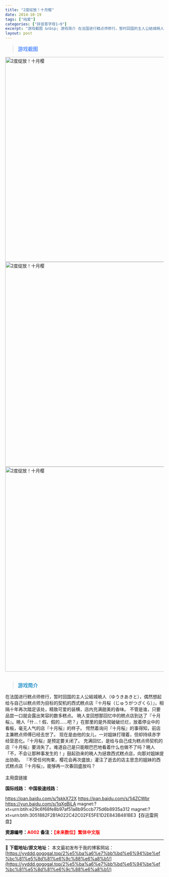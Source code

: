 ```yaml
---
title: "2度绽放！十月樱"
date: 2014-10-19
tags: ["纯爱"]
categories: ["拼音首字母1~9"]
excerpt: "游戏截图 &nbsp; 游戏简介 在法国进行糕点师修行，暂时回国的主人公結城暁人（ゆうきあきと），偶然想起给与自己以糕点师为目标的契机的西式糕点店『十月桜（じゅうがつざくら）』，相隔十年再次踏足该处，精致可爱的装横，店内充满甜美的香味。 不管是谁，只要品尝一口就会露出笑容的数多糕点。 暁人变回想那回&hellip;"
layout: post
---
```


<div>
<blockquote><b><span style="font-size: 12pt; color: #6699ff;">游戏截图</span></b></blockquote>
<div><img title="点击放大" src="https://yyddd.gogogal.top/wp-content/uploads/2025/04/20250402_67ecddc03a764.webp" alt="2度绽放！十月樱" width="650" /></div>
<div><img title="点击放大" src="https://yyddd.gogogal.top/wp-content/uploads/2025/04/20250402_67ecddc1efe00.webp" alt="2度绽放！十月樱" width="650" /></div>
<div><img title="点击放大" src="https://yyddd.gogogal.top/wp-content/uploads/2025/04/20250402_67ecddc36a526.webp" alt="2度绽放！十月樱" width="650" /></div>
&nbsp;
<blockquote><b><span style="font-size: 12pt; color: #3399cc;">游戏简介</span></b></blockquote>
<div>在法国进行糕点师修行，暂时回国的主人公結城暁人（ゆうきあきと），偶然想起给与自己以糕点师为目标的契机的西式糕点店『十月桜（じゅうがつざくら）』，相隔十年再次踏足该处，精致可爱的装横，店内充满甜美的香味。
不管是谁，只要品尝一口就会露出笑容的数多糕点。
暁人变回想那回忆中的糕点店到达了『十月桜』。暁人「什…！假、假的……吧？」在那里的是外观破破烂烂，放着停业中的看板，毫无人气的店『十月桜』的样子。
愕然着询问『十月桜』的事得知，前店主兼糕点师傅已经去世了。
现在是由他的女儿，一对姐妹打理着，但却持续赤字经营恶化。『十月桜』是预定要关闭了。
充满回忆，是给与自己成为糕点师契机的店『十月桜』要消失了。难道自己是只能眼巴巴地看着什么也做不了吗？暁人「不，不会让那种事发生的！」鼓起劲来的暁人为拯救西式糕点店，向那对姐妹提出协助。
『不受任何拘束，樱花会再次盛放』灌注了逝去的店主思念的姐妹的西式糕点店『十月桜』，能够再一次春回盛放吗？</div>
&nbsp;
<div class="panel panel-primary">
<div class="panel-heading">主用盘链接</div>
<div class="panel-body">

<b>国际线路：</b>
<b>中国极速线路：</b>

<!--wechatfans start-->
https://pan.baidu.com/s/1skkX72X
https://pan.baidu.com/s/1i4ZCWbr
https://yun.baidu.com/s/1qXgBiLA
magnet:?xt=urn:btih:e29c6f68fe8b97af51a8b95ccb775d6b8935a312
magnet:?xt=urn:btih:3051882F2B1A022C42C02FE5FE1D2E843B481BE3【存迅雷网盘】
<!--wechatfans end-->

</div>
<div class="panel-footer"><span style="color: #ff0000;"><b><span style="color: #000000;">资源编号：</span>A002</b></span>
<span style="color: #ff0000;"><b><span style="color: #000000;">备注：</span>【未来数位】繁体中文版</b></span></div>
</div>
</div>

---
📖 **下载地址/原文地址：** 本文最初发布于我的博客网站：[https://yyddd.gogogal.top/2%e5%ba%a6%e7%bb%bd%e6%94%be%ef%bc%81%e5%8d%81%e6%9c%88%e6%a8%b1/](https://yyddd.gogogal.top/2%e5%ba%a6%e7%bb%bd%e6%94%be%ef%bc%81%e5%8d%81%e6%9c%88%e6%a8%b1/)
